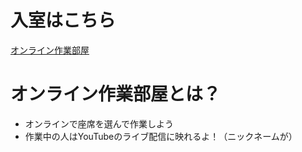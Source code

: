 # 入室はこちら
[オンライン作業部屋](https://online-study-space.web.app)

# オンライン作業部屋とは？
- オンラインで座席を選んで作業しよう
- 作業中の人はYouTubeのライブ配信に映れるよ！（ニックネームが）

